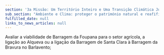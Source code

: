 ```yaml
---
section: '3a Missão: Um Território Inteiro e Uma Transição Climática Justa'
sub_section: "Ambiente e Clima: proteger o património natural e reafifirmar a liderança na redução de emissões"
fulfilled_date: null
links_to_news_articles: null
---
```


Avaliar a viabilidade de Barragem da Foupana para o setor agrícola, a ligação ao Alqueva ou a ligação da Barragem de Santa Clara à Barragem da Bravura no Barlavento;